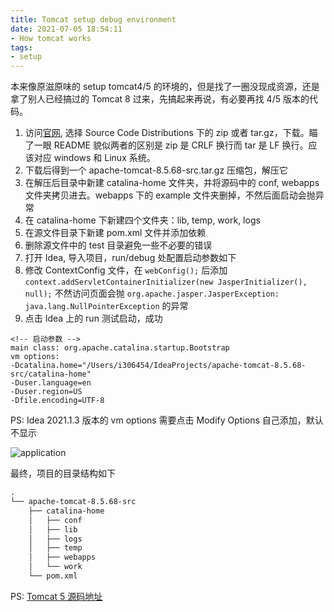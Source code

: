 ```yaml
---
title: Tomcat setup debug environment
date: 2021-07-05 18:54:11
- How tomcat works
tags:
- setup
---
```


本来像原滋原味的 setup tomcat4/5 的环境的，但是找了一圈没现成资源，还是拿了别人已经搞过的 Tomcat 8 过来，先搞起来再说，有必要再找 4/5 版本的代码。

1. 访问[官网](https://tomcat.apache.org/download-80.cgi), 选择 Source Code Distributions 下的 zip 或者 tar.gz，下载。瞄了一眼 README 貌似两者的区别是 zip 是 CRLF 换行而 tar 是 LF 换行。应该对应 windows 和 Linux 系统。
2. 下载后得到一个 apache-tomcat-8.5.68-src.tar.gz 压缩包，解压它
3. 在解压后目录中新建 catalina-home 文件夹，并将源码中的 conf, webapps 文件夹拷贝进去。webapps 下的 example 文件夹删掉，不然后面启动会抛异常
4. 在 catalina-home 下新建四个文件夹：lib, temp, work, logs
5. 在源文件目录下新建 pom.xml 文件并添加依赖
6. 删除源文件中的 test 目录避免一些不必要的错误
7. 打开 Idea, 导入项目，run/debug 处配置启动参数如下
8. 修改 ContextConfig 文件，在 `webConfig();` 后添加 `context.addServletContainerInitializer(new JasperInitializer(), null);` 不然访问页面会抛 `org.apache.jasper.JasperException: java.lang.NullPointerException` 的异常
9. 点击 Idea 上的 run 测试启动，成功
   

```config
<!-- 启动参数 -->
main class: org.apache.catalina.startup.Bootstrap
vm options: 
-Dcatalina.home="/Users/i306454/IdeaProjects/apache-tomcat-8.5.68-src/catalina-home"
-Duser.language=en
-Duser.region=US
-Dfile.encoding=UTF-8
```

PS: Idea 2021.1.3 版本的 vm options 需要点击 Modify Options 自己添加，默认不显示

![application](application.png)

最终，项目的目录结构如下

```txt
.
└── apache-tomcat-8.5.68-src
    ├── catalina-home
    │   ├── conf
    │   ├── lib
    │   ├── logs
    │   ├── temp
    │   ├── webapps
    │   └── work
    └── pom.xml
```

PS: [Tomcat 5 源码地址](https://archive.apache.org/dist/tomcat/tomcat-5/)